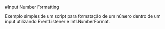#Input Number Formatting

Exemplo simples de um script para formatação de um número dentro de um input
utilizando EventListener e Intl.NumberFormat.
